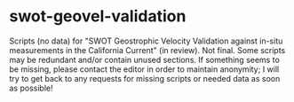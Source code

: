 # swot-geovel-validation
Scripts (no data) for "SWOT Geostrophic Velocity Validation against in-situ measurements in the California Current" (in review). Not final. Some scripts may be redundant and/or contain unused sections.
If something seems to be missing, please contact the editor in order to maintain anonymity; I will try to get back to any requests for missing scripts or needed data as soon as possible!
